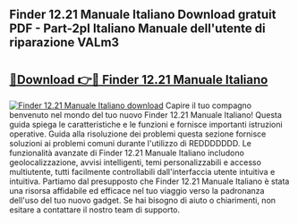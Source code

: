 ## Finder 12.21 Manuale Italiano Download gratuit PDF - Part-2pI Italiano Manuale dell'utente di riparazione VALm3

# <h2><a href="http://dfbmkbi.blite.top/?on=Finder+12.21+Manuale+Italiano">🔗Download 👉🔴 Finder 12.21 Manuale Italiano</a></h2>

[![Finder 12.21 Manuale Italiano download](https://i.imgur.com/lujVjoI.png)](http://dfbmkbi.blite.top/?on=Finder+12.21+Manuale+Italiano)
Capire il tuo compagno benvenuto nel mondo del tuo nuovo Finder 12.21 Manuale Italiano! Questa guida spiega le caratteristiche e le funzioni e fornisce importanti istruzioni operative. Guida alla risoluzione dei problemi questa sezione fornisce soluzioni ai problemi comuni durante l'utilizzo di REDDDDDDD. Le funzionalità avanzate di Finder 12.21 Manuale Italiano includono geolocalizzazione, avvisi intelligenti, temi personalizzabili e accesso multiutente, tutti facilmente controllabili dall'interfaccia utente intuitiva e intuitiva. Partiamo dal presupposto che Finder 12.21 Manuale Italiano è stata una risorsa affidabile ed efficace nel tuo viaggio verso la padronanza dell'uso del tuo nuovo gadget. Se hai bisogno di aiuto o chiarimenti, non esitare a contattare il nostro team di supporto.
